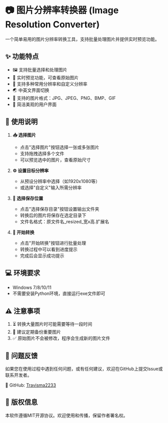 # 📷 图片分辨率转换器 (Image Resolution Converter)

一个简单易用的图片分辨率转换工具，支持批量处理图片并提供实时预览功能。

## ✨ 功能特点

- 🖼️ 支持批量选择和处理图片
- 👀 实时预览功能，可查看原始图片
- 📐 支持多种常用分辨率和自定义分辨率
- 🌏 中英文界面切换
- 📁 支持的图片格式：JPG、JPEG、PNG、BMP、GIF
- 🎨 简洁美观的用户界面

## 📖 使用说明

1. **📥 选择图片**
   - 点击"选择图片"按钮选择一张或多张图片
   - 支持拖拽选择多个文件
   - 可以预览选中的图片，查看原始尺寸

2. **⚙️ 设置目标分辨率**
   - 从预设分辨率中选择（如1920x1080等）
   - 或选择"自定义"输入所需分辨率

3. **📂 选择保存位置**
   - 点击"选择保存目录"按钮设置输出文件夹
   - 转换后的图片将保存在选定目录下
   - 文件名格式：原文件名_resized_宽x高.扩展名

4. **🚀 开始转换**
   - 点击"开始转换"按钮进行批量处理
   - 转换过程中可以看到进度提示
   - 完成后会显示成功提示

## 💻 环境要求

- Windows 7/8/10/11
- 不需要安装Python环境，直接运行exe文件即可

## ⚠️ 注意事项

1. ⏳ 转换大量图片时可能需要等待一段时间
2. 💾 建议定期备份重要图片
3. ✅ 原始图片不会被修改，程序会生成新的图片文件

## 📮 问题反馈

如果您在使用过程中遇到任何问题，或有任何建议，欢迎在GitHub上提交Issue或联系开发者。

🔗 GitHub: [Travisma2233](https://github.com/Travisma2233)

## 📝 版权信息

本软件遵循MIT开源协议。欢迎使用和传播，保留作者署名权。 